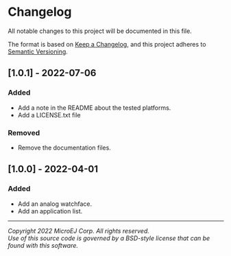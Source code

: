 # Changelog

All notable changes to this project will be documented in this file.

The format is based on [Keep a Changelog](https://keepachangelog.com/en/1.0.0/),
and this project adheres to [Semantic Versioning](https://semver.org/spec/v2.0.0.html).


## [1.0.1] - 2022-07-06

### Added

  - Add a note in the README about the tested platforms.
  - Add a LICENSE.txt file
  
### Removed

  - Remove the documentation files.
  


## [1.0.0] - 2022-04-01

### Added

  - Add an analog watchface.
  - Add an application list.

  
---  
_Copyright 2022 MicroEJ Corp. All rights reserved._  
_Use of this source code is governed by a BSD-style license that can be found with this software._
